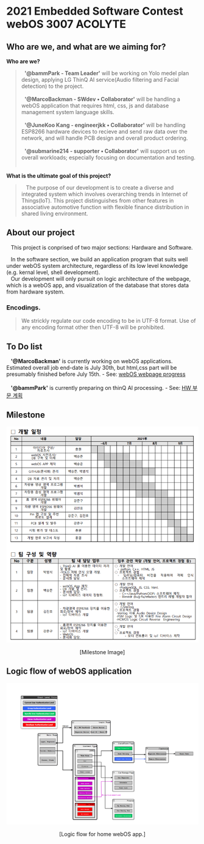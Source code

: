 # 2021 Embedded Software Contest webOS 3007 ACOLYTE

## Who are we, and what are we aiming for?

**Who are we?**
> &nbsp;&nbsp;**'@bammPark - Team Leader'** will be working on Yolo medel plan design, applying LG ThinQ AI service(Audio filtering and Facial detection) to the project. <br><br>
> &nbsp;&nbsp;**'@MarcoBackman - SWdev • Collaborator'** will be handling a webOS application that requires html, css, js and database management system language skills.  <br><br>
> &nbsp;&nbsp;**'@JuneKoo Kang - engineerjkk • Collaborator'** will be handling ESP8266 hardware devices to recieve and send raw data over the network, and will handle PCB design and overall product ordering.   <br><br>
> &nbsp;&nbsp;**'@submarine214 - supporter • Collaborator'** will support us on overall workloads; especially focusing on documentation and testing. <br><br>


**What is the ultimate goal of this project?**
> &nbsp;&nbsp; The purpose of our development is to create a diverse and integrated system which involves overarching trends in Internet of Things(IoT). This project distinguishes from other features in associative automotive function with flexible finance distribution in shared living environment.


## About our project<br>

&nbsp;&nbsp; This project is conprised of two major sections: Hardware and Software.
  
&nbsp;&nbsp; In the software section, we build an application program that suits well under webOS system architecture, regardless of its low level knowledge (e.g. kernal level, shell development).<br>
&nbsp;&nbsp; Our development will only pursuit on logic architecture of the webpage, which is a webOS app, and visualization of the database that stores data from hardware system.<br>

### Encodings.
> We strickly regulate our code encoding to be in UTF-8 format. Use of any encoding format other then UTF-8 will be prohibited.

## To Do list
&nbsp;&nbsp; **'@MarcoBackman'** is currently working on webOS applications. Estimated overall job end-date is July 30th, but html,css part will be presumably finished before July 15th. - See: [webOS webpage progress](https://github.com/MarcoBackman/2021ESWContest_webOS_3007/projects/1)
<br><br>
&nbsp;&nbsp; **'@bammPark'** is currently preparing on thinQ AI processing. - See: [HW 부문 계획](https://github.com/MarcoBackman/2021ESWContest_webOS_3007/projects/2)

## Milestone

<p align="center">
  <img width="560" src="img/Milestone.PNG">
  <p align="center">[Milestone Image]</p>
</p>

## Logic flow of webOS application

<p align="center">
  <img width="960" src="img/logicflowDraft.PNG">
  <p align="center">[Logic flow for home webOS app.]</p>
</p>


